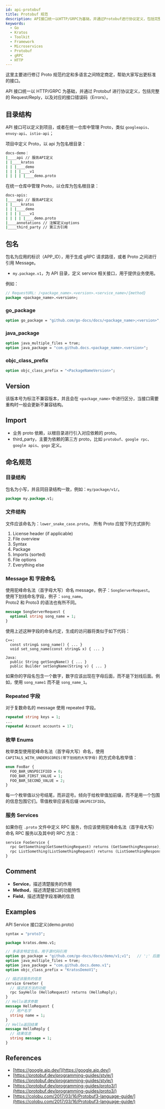 ```yaml
---
id: api-protobuf
title: Protobuf 规范
description: API接口统一以HTTP/GRPC为基础，并通过Protobuf进行协议定义，包括完整的Request/Reply，以及对应的接口错误码（Errors）
keywords:
  - Go
  - Kratos
  - Toolkit
  - Framework
  - Microservices
  - Protobuf
  - gRPC
  - HTTP
---
```


这里主要进行修订 Proto 规范约定和多语言之间特定商定，帮助大家写出更标准的接口。

API 接口统一以 HTTP/GRPC 为基础，并通过 Protobuf 进行协议定义，包括完整的 Request/Reply，以及对应的接口错误码（Errors）。

## 目录结构

API 接口可以定义到项目，或者在统一仓库中管理 Proto，类似 `googleapis`、`envoy-api`、`istio-api`；

项目中定义 Proto，以 api 为包名根目录：

```bash
docs-demo：
|____api // 服务API定义
| |____kratos
| | |____demo
| | | |____v1
| | | | |____demo.proto
```

在统一仓库中管理 Proto，以仓库为包名根目录：

```bash
docs-apis:
|____api // 服务API定义
| |____kratos
| | |____demo
| | | |____v1
| | | | |____demo.proto
|____annotations // 注解定义options
|____third_party // 第三方引用
```

## 包名

包名为应用的标识（APP_ID），用于生成 gRPC 请求路径，或者 Proto 之间进行引用 Message。

- `my.package.v1`，为 API 目录，定义 service 相关接口，用于提供业务使用。

例如：

```protobuf
// RequestURL: /<package_name>.<version>.<service_name>/{method}
package <package_name>.<version>;
```

### go_package

```protobuf
option go_package = "github.com/go-docs/docs/<package_name>;<version>";
```

### java_package

```protobuf
option java_multiple_files = true;
option java_package = "com.github.docs.<package_name>.<version>";
```

### objc_class_prefix

```protobuf
option objc_class_prefix = "<PackageNameVersion>";
```

## Version

该版本号为标注不兼容版本，并且会在 `<package_name>` 中进行区分，当接口需要重构时一般会更新不兼容结构。

## Import

- 业务 proto 依赖，以根目录进行引入对应依赖的 proto。
- third_party，主要为依赖的第三方 proto，比如 `protobuf`、`google rpc`、`google apis`、`gogo` 定义。

## 命名规范

### 目录结构

包名为小写，并且同目录结构一致，例如：`my/package/v1/`。

```protobuf
package my.package.v1;
```

### 文件结构

文件应该命名为：`lower_snake_case.proto`。
所有 Proto 应按下列方式排列:

1. License header (if applicable)
2. File overview
3. Syntax
4. Package
5. Imports (sorted)
6. File options
7. Everything else

### Message 和 字段命名

使用驼峰命名法（首字母大写）命名 message，例子：`SongServerRequest`。  
使用下划线命名字段，例子：`song_name`。  
Proto2 和 Proto3 的语法也有所不同。

```protobuf
message SongServerRequest {
  optional string song_name = 1;
}
```

使用上述这种字段的命名约定，生成的访问器将类似于如下代码：

```
C++:
  const string& song_name() { ... }
  void set_song_name(const string& x) { ... }

Java:
  public String getSongName() { ... }
  public Builder setSongName(String v) { ... }
```

如果你的字段名包含一个数字，数字应该出现在字母后面，而不是下划线后面。例如，使用 `song_name1` 而不是 `song_name_1`。

### Repeated 字段

对于复数命名的 message 使用 repeated 字段。

```protobuf
repeated string keys = 1;
...
repeated Account accounts = 17;
```

### 枚举 Enums

枚举类型使用驼峰命名法（首字母大写）命名，使用 `CAPITALS_WITH_UNDERSCORES(带下划线的大写字母)` 的方式命名枚举值：

```protobuf
enum FooBar {
  FOO_BAR_UNSPECIFIED = 0;
  FOO_BAR_FIRST_VALUE = 1;
  FOO_BAR_SECOND_VALUE = 2;
}
```

每一个枚举值以分号结尾，而非逗号。倾向于给枚举值加前缀，而不是用一个包围的信息包围它们。零值枚举应该有后缀 `UNSPECIFIED`。

### 服务 Services

如果你在 `.proto` 文件中定义 RPC 服务，你应该使用驼峰命名法（首字母大写）命名 RPC 服务以及其中的 RPC 方法：

```protobuf
service FooService {
  rpc GetSomething(GetSomethingRequest) returns (GetSomethingResponse);
  rpc ListSomething(ListSomethingRequest) returns (ListSomethingResponse);
}
```

## Comment

- **Service**，描述清楚服务的作用
- **Method**，描述清楚接口的功能特性
- **Field**，描述清楚字段准确的信息

## Examples

API Service 接口定义(demo.proto)

```protobuf
syntax = "proto3";

package kratos.demo.v1;

// 多语言特定包名，用于源代码引用
option go_package = "github.com/go-docs/docs/demo/v1;v1";   // ';' 后面的 <version> 是为了生成对应代码
option java_multiple_files = true;
option java_package = "com.github.docs.demo.v1";
option objc_class_prefix = "KratosDemoV1";

// 描述该服务的信息
service Greeter {
  // 描述该方法的功能
  rpc SayHello (HelloRequest) returns (HelloReply);
}
// Hello请求参数
message HelloRequest {
  // 用户名字
  string name = 1;
}
// Hello返回结果
message HelloReply {
  // 结果信息
  string message = 1;
}
```

## References

- [https://google.aip.dev/](https://google.aip.dev/)
- [https://protobuf.dev/programming-guides/style/](https://protobuf.dev/programming-guides/style/)
- [https://protobuf.dev/programming-guides/proto3/](https://protobuf.dev/programming-guides/proto3/)
- [https://colobu.com/2017/03/16/Protobuf3-language-guide/](https://colobu.com/2017/03/16/Protobuf3-language-guide/)
